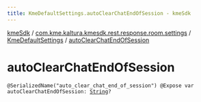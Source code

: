 ```yaml
---
title: KmeDefaultSettings.autoClearChatEndOfSession - kmeSdk
---
```


[kmeSdk](../../index.html) / [com.kme.kaltura.kmesdk.rest.response.room.settings](../index.html) / [KmeDefaultSettings](index.html) / [autoClearChatEndOfSession](./auto-clear-chat-end-of-session.html)

# autoClearChatEndOfSession

`@SerializedName("auto_clear_chat_end_of_session") @Expose var autoClearChatEndOfSession: `[`String`](https://kotlinlang.org/api/latest/jvm/stdlib/kotlin/-string/index.html)`?`